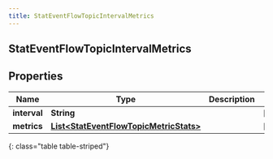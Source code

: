 ```yaml
---
title: StatEventFlowTopicIntervalMetrics
---
```

## StatEventFlowTopicIntervalMetrics


## Properties

| Name | Type | Description | Notes |
| ------------ | ------------- | ------------- | ------------- |
| **interval** | <!----><!---->**String**<!----> |  |  [optional] |
| **metrics** | <!----><!---->[**List&lt;StatEventFlowTopicMetricStats&gt;**](StatEventFlowTopicMetricStats.html)<!----> |  |  [optional] |
{: class="table table-striped"}



